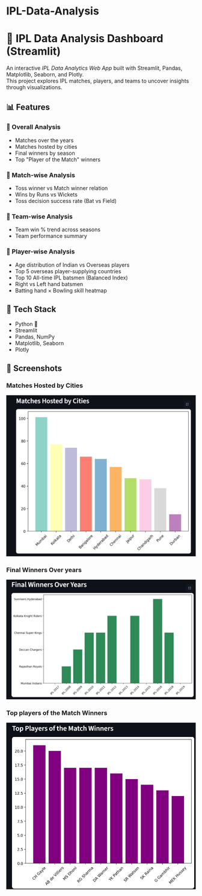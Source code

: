 # IPL-Data-Analysis
# 🏏 IPL Data Analysis Dashboard (Streamlit)

An interactive *IPL Data Analytics Web App* built with Streamlit, Pandas, Matplotlib, Seaborn, and Plotly.  
This project explores IPL matches, players, and teams to uncover insights through visualizations.

## 📊 Features

### 🔹 Overall Analysis
- Matches over the years  
- Matches hosted by cities  
- Final winners by season  
- Top "Player of the Match" winners  

### 🔹 Match-wise Analysis
- Toss winner vs Match winner relation  
- Wins by Runs vs Wickets  
- Toss decision success rate (Bat vs Field)  

### 🔹 Team-wise Analysis
- Team win % trend across seasons  
- Team performance summary  

### 🔹 Player-wise Analysis
- Age distribution of Indian vs Overseas players  
- Top 5 overseas player-supplying countries  
- Top 10 All-time IPL batsmen (Balanced Index)  
- Right vs Left hand batsmen  
- Batting hand × Bowling skill heatmap  

## 🚀 Tech Stack
- Python 🐍  
- Streamlit  
- Pandas, NumPy  
- Matplotlib, Seaborn  
- Plotly  

## 📸 Screenshots

### Matches Hosted by Cities
![Matches Hosted by Cities](https://github.com/Arpitabagdawat/IPL-Data-Analysis/blob/main/Matches%20hosted%20by%20cities.jpg)

### Final Winners Over years
![Final Winners](https://github.com/Arpitabagdawat/IPL-Data-Analysis/blob/main/Final%20winners%20over%20years.jpg)

### Top players of the Match Winners
![Top Players](https://github.com/Arpitabagdawat/IPL-Data-Analysis/blob/main/top%20players%20of%20the%20match%20winners.jpg)

